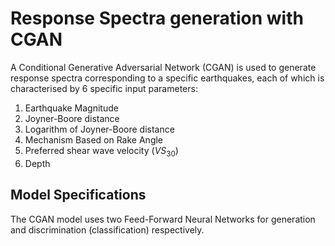 # Response Spectra generation with CGAN
A Conditional Generative Adversarial Network (CGAN) is used to generate response spectra corresponding to a specific earthquakes, each of which is characterised by 6 specific input parameters:
1. Earthquake Magnitude
1. Joyner-Boore distance
1. Logarithm of Joyner-Boore distance
1. Mechanism Based on Rake Angle
1. Preferred shear wave velocity ($VS_{30}$)
1. Depth

## Model Specifications
The CGAN model uses two Feed-Forward Neural Networks for generation and discrimination (classification) respectively.
